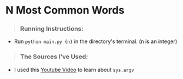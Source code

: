 # N Most Common Words

> ### Running Instructions:

- Run `python main.py {n}` in the directory's terminal. (n is an integer)

> ### The Sources I've Used:

- I used this [Youtube Video](https://www.youtube.com/watch?v=ZQ9JO0e9468) to learn about `sys.argv`